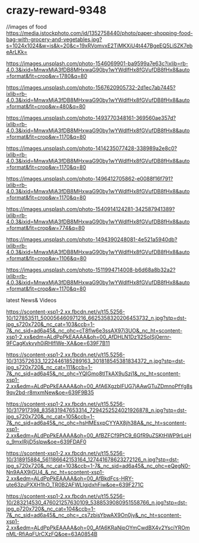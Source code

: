 # crazy-reward-9348
//images of food
https://media.istockphoto.com/id/1352758440/photo/paper-shopping-food-bag-with-grocery-and-vegetables.jpg?s=1024x1024&w=is&k=20&c=19xRVomvxE2TiMKXiU4t447BgeEQ5LiSZK7ebeArLKk=

https://images.unsplash.com/photo-1546069901-ba9599a7e63c?ixlib=rb-4.0.3&ixid=MnwxMjA3fDB8MHxwaG90by1wYWdlfHx8fGVufDB8fHx8&auto=format&fit=crop&w=1780&q=80

https://images.unsplash.com/photo-1567620905732-2d1ec7ab7445?ixlib=rb-4.0.3&ixid=MnwxMjA3fDB8MHxwaG90by1wYWdlfHx8fGVufDB8fHx8&auto=format&fit=crop&w=480&q=80

https://images.unsplash.com/photo-1493770348161-369560ae357d?ixlib=rb-4.0.3&ixid=MnwxMjA3fDB8MHxwaG90by1wYWdlfHx8fGVufDB8fHx8&auto=format&fit=crop&w=1170&q=80

https://images.unsplash.com/photo-1414235077428-338989a2e8c0?ixlib=rb-4.0.3&ixid=MnwxMjA3fDB8MHxwaG90by1wYWdlfHx8fGVufDB8fHx8&auto=format&fit=crop&w=1170&q=80

https://images.unsplash.com/photo-1496412705862-e0088f16f791?ixlib=rb-4.0.3&ixid=MnwxMjA3fDB8MHxwaG90by1wYWdlfHx8fGVufDB8fHx8&auto=format&fit=crop&w=1170&q=80

https://images.unsplash.com/photo-1540914124281-342587941389?ixlib=rb-4.0.3&ixid=MnwxMjA3fDB8MHxwaG90by1wYWdlfHx8fGVufDB8fHx8&auto=format&fit=crop&w=774&q=80


https://images.unsplash.com/photo-1494390248081-4e521a5940db?ixlib=rb-4.0.3&ixid=MnwxMjA3fDB8MHxwaG90by1wYWdlfHx8fGVufDB8fHx8&auto=format&fit=crop&w=1106&q=80

https://images.unsplash.com/photo-1511994714008-b6d68a8b32a2?ixlib=rb-4.0.3&ixid=MnwxMjA3fDB8MHxwaG90by1wYWdlfHx8fGVufDB8fHx8&auto=format&fit=crop&w=1170&q=80


latest News& Videos

https://scontent-xsp1-2.xx.fbcdn.net/v/t15.5256-10/127853511_500056460971216_6625358320206453732_n.jpg?stp=dst-jpg_s720x720&_nc_cat=103&ccb=1-7&_nc_sid=ad6a45&_nc_ohc=cT8flw6e3ssAX97i3UO&_nc_ht=scontent-xsp1-2.xx&edm=ALdPpPkEAAAA&oh=00_AfDHLN1Dz1I2SoISj0ernr-9FCagKvkvyh0iRHlflWe-XA&oe=639F7B11

https://scontent-xsp1-2.xx.fbcdn.net/v/t15.5256-10/313572633_1222446185289163_301818545381834372_n.jpg?stp=dst-jpg_s720x720&_nc_cat=111&ccb=1-7&_nc_sid=ad6a45&_nc_ohc=YQIGmo8tlTkAX9uSzj1&_nc_ht=scontent-xsp1-2.xx&edm=ALdPpPkEAAAA&oh=00_AfA6XgzblFUG7jAAwGTuZDmnoPfYg8s9qv2bd-r8mxmNew&oe=639F9B35

https://scontent-xsp1-2.xx.fbcdn.net/v/t15.5256-10/317917398_835831947653314_7294252524021926878_n.jpg?stp=dst-jpg_s720x720&_nc_cat=105&ccb=1-7&_nc_sid=ad6a45&_nc_ohc=hsHMEsxpCYYAX8jh38A&_nc_ht=scontent-xsp1-2.xx&edm=ALdPpPkEAAAA&oh=00_AfBZFCf9PtC9_6GfR9uZSKtHWP9rLpHo_9mxIRijD5slpw&oe=639FDAF0

https://scontent-xsp1-2.xx.fbcdn.net/v/t15.5256-10/318915884_561186642153164_127441678623272126_n.jpg?stp=dst-jpg_s720x720&_nc_cat=103&ccb=1-7&_nc_sid=ad6a45&_nc_ohc=eQegN0-Nn9AAX9jGU4_&_nc_ht=scontent-xsp1-2.xx&edm=ALdPpPkEAAAA&oh=00_AfBkdFcs-HRY-ute63zuPXXH1hO_TR0B2AFWLIgjdxhFiw&oe=639F271C

https://scontent-xsp1-2.xx.fbcdn.net/v/t15.5256-10/283214530_476021257630109_5388539080951558766_n.jpg?stp=dst-jpg_p720x720&_nc_cat=104&ccb=1-7&_nc_sid=ad6a45&_nc_ohc=_cs7zbisYbwAX9On0jy&_nc_ht=scontent-xsp1-2.xx&edm=ALdPpPkEAAAA&oh=00_AfA6KRaNipOYmCwdBX4v2YsciYROmnML-RfiAqFUrCXzFQ&oe=63A0854B